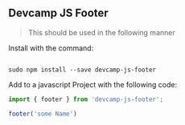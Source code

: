 ## Devcamp JS Footer

>This should be used in the following manner

Install with the command:

```

sudo npm install --save devcamp-js-footer
```
Add to a javascript Project with the following code:

```javascript
import { footer } from 'devcamp-js-footer';

footer('some Name')
```